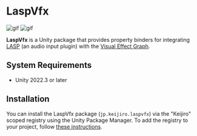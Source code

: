 # LaspVfx

![gif](https://i.imgur.com/KIwkpcI.gif)
![gif](https://i.imgur.com/Nrb1XGw.gif)

**LaspVfx** is a Unity package that provides property binders for integrating  
[LASP] (an audio input plugin) with the [Visual Effect Graph].

[LASP]: https://github.com/keijiro/Lasp
[Visual Effect Graph]: https://unity.com/visual-effect-graph

## System Requirements

- Unity 2022.3 or later

## Installation

You can install the LaspVfx package (`jp.keijiro.laspvfx`) via the "Keijiro"
scoped registry using the Unity Package Manager. To add the registry to your
project, follow [these instructions].

[these instructions]:
  https://gist.github.com/keijiro/f8c7e8ff29bfe63d86b888901b82644c
